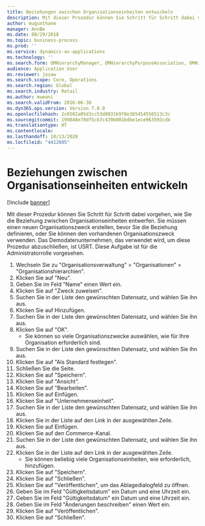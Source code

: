 ```yaml
---
title: Beziehungen zwischen Organisationseinheiten entwickeln
description: Mit dieser Prozedur können Sie Schritt für Schritt dabei vorgehen, wie Sie die Beziehung zwischen Organisationseinheiten entwerfen.
author: mugunthanm
manager: AnnBe
ms.date: 08/29/2018
ms.topic: business-process
ms.prod: ''
ms.service: dynamics-ax-applications
ms.technology: ''
ms.search.form: OMHierarchyManager, OMHierarchyPurposeAssociation, OMHierarchySelection, HierarchyDesigner, OMNodeSelection,  HierarchyPublishAndCloseForm
audience: Application User
ms.reviewer: josaw
ms.search.scope: Core, Operations
ms.search.region: Global
ms.search.industry: Retail
ms.author: mumani
ms.search.validFrom: 2016-06-30
ms.dyn365.ops.version: Version 7.0.0
ms.openlocfilehash: 2c6502a05d3cc53d8031b9f8e365454556513c3c
ms.sourcegitcommit: 199848e78df5cb7c439b001bdbe1ece963593cdb
ms.translationtype: HT
ms.contentlocale: 
ms.lasthandoff: 10/13/2020
ms.locfileid: "4412605"
---
```

# <a name="design-the-relationships-between-organizational-units"></a>Beziehungen zwischen Organisationseinheiten entwickeln

[!include [banner](../includes/banner.md)]

Mit dieser Prozedur können Sie Schritt für Schritt dabei vorgehen, wie Sie die Beziehung zwischen Organisationseinheiten entwerfen. Sie müssen einen neuen Organisationszweck erstellen, bevor Sie die Beziehung definieren, oder Sie können den vorhandenen Organisationszweck verwenden. Das Demodatenunternehmen, das verwendet wird, um diese Prozedur abzuschließen, ist USRT. Diese Aufgabe ist für die Administratorrolle vorgesehen.

1. Wechseln Sie zu "Organisationsverwaltung" > "Organisationen" > "Organisationshierarchien".
2. Klicken Sie auf "Neu".
3. Geben Sie im Feld "Name" einen Wert ein.
4. Klicken Sie auf "Zweck zuweisen".
5. Suchen Sie in der Liste den gewünschten Datensatz, und wählen Sie ihn aus.
6. Klicken Sie auf Hinzufügen.
7. Suchen Sie in der Liste den gewünschten Datensatz, und wählen Sie ihn aus.
8. Klicken Sie auf "OK".
    * Sie können so viele Organisationszwecke auswählen, wie für Ihre Organisation erforderlich sind.  
9. Suchen Sie in der Liste den gewünschten Datensatz, und wählen Sie ihn aus.
10. Klicken Sie auf "Als Standard festlegen".
11. Schließen Sie die Seite.
12. Klicken Sie auf "Speichern".
13. Klicken Sie auf "Ansicht".
14. Klicken Sie auf "Bearbeiten".
15. Klicken Sie auf Einfügen.
16. Klicken Sie auf "Unternehmenseinheit".
17. Suchen Sie in der Liste den gewünschten Datensatz, und wählen Sie ihn aus.
18. Klicken Sie in der Liste auf den Link in der ausgewählten Zeile.
19. Klicken Sie auf Einfügen.
20. Klicken Sie auf den Commerce-Kanal.
21. Suchen Sie in der Liste den gewünschten Datensatz, und wählen Sie ihn aus.
22. Klicken Sie in der Liste auf den Link in der ausgewählten Zeile.
    * Sie können beliebig viele Organisationseinheiten, wie erforderlich, hinzufügen.  
23. Klicken Sie auf "Speichern".
24. Klicken Sie auf "Schließen".
25. Klicken Sie auf "Veröffentlichen", um das Ablagedialogfeld zu öffnen.
26. Geben Sie im Feld "Gültigkeitsdatum" ein Datum und eine Uhrzeit ein.
27. Geben Sie im Feld "Gültigkeitsdatum" ein Datum und eine Uhrzeit ein.
28. Geben Sie im Feld "Änderungen beschreiben" einen Wert ein.
29. Klicken Sie auf "Veröffentlichen".
30. Klicken Sie auf "Schließen".


